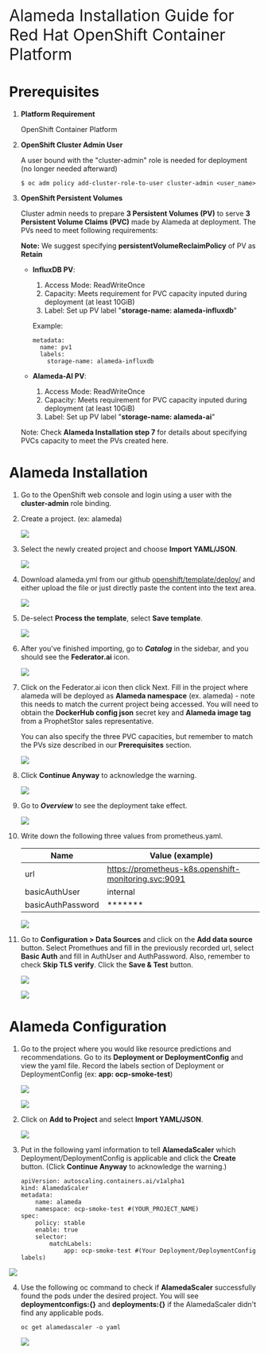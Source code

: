 <P style="font-size:24pt; bold">Alameda Installation Guide for Red Hat OpenShift Container Platform</p>

# Prerequisites
1. **Platform Requirement**

   OpenShift Container Platform

2. **OpenShift Cluster Admin User**

   A user bound with the "cluster-admin" role is needed for deployment (no longer needed afterward)
   ```
   $ oc adm policy add-cluster-role-to-user cluster-admin <user_name>
   ```

3. **OpenShift Persistent Volumes**

   Cluster admin needs to prepare **3 Persistent Volumes (PV)** to serve **3 Persistent Volume Claims (PVC)** made by Alameda at deployment. The PVs need to meet following requirements:

   **Note:** We suggest specifying **persistentVolumeReclaimPolicy** of PV as **Retain**

   * **InfluxDB PV**:
	  1. Access Mode: ReadWriteOnce
	  2. Capacity: Meets requirement for PVC capacity inputed during deployment (at least 10GiB)
	  3. Label: Set up PV label "**storage-name: alameda-influxdb**"

	  Example:
	  ```
      metadata:
        name: pv1
        labels:
          storage-name: alameda-influxdb
	  ```
   * **Alameda-AI PV**:
	  1. Access Mode: ReadWriteOnce
	  2. Capacity: Meets requirement for PVC capacity inputed during deployment (at least 10GiB)
	  3. Label: Set up PV label "**storage-name: alameda-ai**"

   Note: Check **Alameda Installation step 7** for details about specifying PVCs capacity to meet the PVs created here.
# Alameda Installation

1. Go to the OpenShift web console and login using a user with the **cluster-admin** role binding.

2. Create a project. (ex: alameda)
	
	![](./img/openshift_guide/1.png)
	
3. Select the newly created project and choose **Import YAML/JSON**.
	
	![](./img/openshift_guide/2.png)
	
4. Download alameda.yml from our github [openshift/template/deploy/](../openshift/template/deploy/) and either upload the file or just directly paste the content into the text area.

	![](./img/openshift_guide/3.png)
	
5. De-select **Process the template**, select **Save template**.
	
	![](./img/openshift_guide/4.png)
	
6. After you've finished importing, go to ***Catalog*** in the sidebar, and you should see the **Federator.ai** icon.
	
	![](./img/openshift_guide/5.png)
	
7. Click on the Federator.ai icon then click Next. Fill in the project where alameda will be deployed as **Alameda namespace** (ex. alameda) - note this needs to match the current project being accessed. You will need to obtain the **DockerHub config json** secret key and **Alameda image tag** from a ProphetStor sales representative. 

   You can also specify the three PVC capacities, but remember to match the PVs size described in our **Prerequisites** section.
	
	![](./img/openshift_guide/6.png)
	
8. Click **Continue Anyway** to acknowledge the warning.
	
	![](./img/openshift_guide/7.png)
	
9. Go to ***Overview*** to see the deployment take effect.
	
	![](./img/openshift_guide/8.png)
	
10. Write down the following three values from prometheus.yaml.

	| Name | Value (example)|
	| --- | --- |
	| url | https://prometheus-k8s.openshift-monitoring.svc:9091 |
	| basicAuthUser | internal |
	| basicAuthPassword | ******* |
	
	![](./img/openshift_guide/10.png)
	
11. Go to **Configuration > Data Sources** and click on the **Add data source** button. Select Promethues and fill in the previously recorded url, select **Basic Auth** and fill in AuthUser and AuthPassword. Also, remember to check **Skip TLS verify**. Click the **Save & Test** button.
	
	![](./img/openshift_guide/13.png)
	
	![](./img/openshift_guide/14.png)

# Alameda Configuration

1. Go to the project where you would like resource predictions and recommendations. Go to its **Deployment or DeploymentConfig** and view the yaml file. Record the labels section of Deployment or DeploymentConfig (ex: **app: ocp-smoke-test**) 
	
	![](./img/openshift_guide/16.png)
	
	![](./img/openshift_guide/17.png)
	
2. Click on **Add to Project** and select **Import YAML/JSON**.
	
	![](./img/openshift_guide/18.png)
	
3. Put in the following yaml information to tell **AlamedaScaler** which Deployment/DeploymentConfig is applicable and click the **Create** button. (Click **Continue Anyway** to acknowledge the warning.)

	```
	apiVersion: autoscaling.containers.ai/v1alpha1
	kind: AlamedaScaler
	metadata:
	    name: alameda
	    namespace: ocp-smoke-test #(YOUR_PROJECT_NAME)
	spec:
	    policy: stable
	    enable: true
	    selector:
	        matchLabels:
	            app: ocp-smoke-test #(Your Deployment/DeploymentConfig labels)
	```
![](./img/openshift_guide/19.png)

4. Use the following oc command to check if **AlamedaScaler** successfully found the pods under the desired project. You will see **deploymentconfigs:{}** and **deployments:{}** if the AlamedaScaler didn't find any applicable pods.

	```
	oc get alamedascaler -o yaml
	```
	
	![](./img/openshift_guide/20.png)
	
